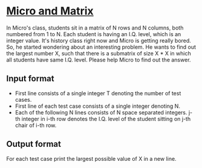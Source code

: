 # [Micro and Matrix][link]

In Micro's class, students sit in a matrix of N rows and N columns, both numbered from 1 to N. Each student is having an I.Q. level, which is an integer value. It's history class right now and Micro is getting really bored. So, he started wondering about an interesting problem. He wants to find out the largest number X, such that there is a submatrix of size X \* X in which all students have same I.Q. level. Please help Micro to find out the answer.

## Input format

- First line consists of a single integer T denoting the number of test cases.
- First line of each test case consists of a single integer denoting N.
- Each of the following N lines consists of N space separated integers. j-th integer in i-th row denotes the I.Q. level of the student sitting on j-th chair of i-th row.

## Output format

For each test case print the largest possible value of X in a new line.

[link]: https://www.hackerearth.com/practice/algorithms/dynamic-programming/2-dimensional/practice-problems/algorithm/micro-and-matrix/

